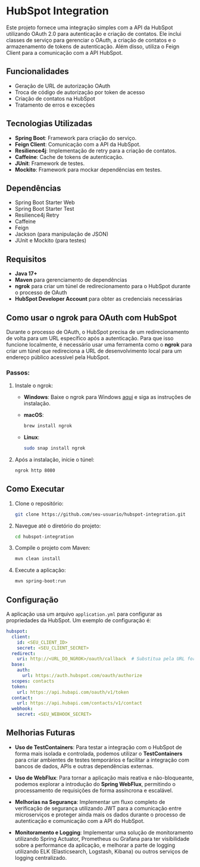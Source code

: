 # HubSpot Integration

Este projeto fornece uma integração simples com a API da HubSpot utilizando OAuth 2.0 para autenticação e criação de contatos. Ele inclui classes de serviço para gerenciar o OAuth, a criação de contatos e o armazenamento de tokens de autenticação. Além disso, utiliza o Feign Client para a comunicação com a API HubSpot.

## Funcionalidades

- Geração de URL de autorização OAuth
- Troca de código de autorização por token de acesso
- Criação de contatos na HubSpot
- Tratamento de erros e exceções

## Tecnologias Utilizadas

- **Spring Boot**: Framework para criação do serviço.
- **Feign Client**: Comunicação com a API da HubSpot.
- **Resilience4j**: Implementação de retry para a criação de contatos.
- **Caffeine**: Cache de tokens de autenticação.
- **JUnit**: Framework de testes.
- **Mockito**: Framework para mockar dependências em testes.

## Dependências

- Spring Boot Starter Web
- Spring Boot Starter Test
- Resilience4j Retry
- Caffeine
- Feign
- Jackson (para manipulação de JSON)
- JUnit e Mockito (para testes)

## Requisitos

- **Java 17+**
- **Maven** para gerenciamento de dependências
- **ngrok** para criar um túnel de redirecionamento para o HubSpot durante o processo de OAuth
- **HubSpot Developer Account** para obter as credenciais necessárias

## Como usar o ngrok para OAuth com HubSpot

Durante o processo de OAuth, o HubSpot precisa de um redirecionamento de volta para um URL específico após a autenticação. Para que isso funcione localmente, é necessário usar uma ferramenta como o **ngrok** para criar um túnel que redireciona a URL de desenvolvimento local para um endereço público acessível pela HubSpot.

### Passos:

1. Instale o ngrok:

   - **Windows**: Baixe o ngrok para Windows [aqui](https://ngrok.com/download) e siga as instruções de instalação.

   - **macOS**:
     ```bash
     brew install ngrok
     ```

   - **Linux**:
     ```bash
     sudo snap install ngrok
     ```

2. Após a instalação, inicie o túnel:
   ```bash
   ngrok http 8080


## Como Executar

1. Clone o repositório:
    ```bash
    git clone https://github.com/seu-usuario/hubspot-integration.git
    ```

2. Navegue até o diretório do projeto:
    ```bash
    cd hubspot-integration
    ```

3. Compile o projeto com Maven:
    ```bash
    mvn clean install
    ```

4. Execute a aplicação:
    ```bash
    mvn spring-boot:run
    ```

## Configuração

A aplicação usa um arquivo `application.yml` para configurar as propriedades da HubSpot. Um exemplo de configuração é:

```yaml
hubspot:
  client:
    id: <SEU_CLIENT_ID>
    secret: <SEU_CLIENT_SECRET>
  redirect:
    uri: http://<URL_DO_NGROK>/oauth/callback  # Substitua pela URL fornecida pelo ngrok
  base:
    auth:
      url: https://auth.hubspot.com/oauth/authorize
  scopes: contacts
  token:
    url: https://api.hubapi.com/oauth/v1/token
  contact:
    url: https://api.hubapi.com/contacts/v1/contact
  webhook:
    secret: <SEU_WEBHOOK_SECRET>
```
## Melhorias Futuras

- **Uso de TestContainers**: Para testar a integração com o HubSpot de forma mais isolada e controlada, podemos utilizar o **TestContainers** para criar ambientes de testes temporários e facilitar a integração com bancos de dados, APIs e outras dependências externas.
  
- **Uso de WebFlux**: Para tornar a aplicação mais reativa e não-bloqueante, podemos explorar a introdução do **Spring WebFlux**, permitindo o processamento de requisições de forma assíncrona e escalável.

- **Melhorias na Segurança**: Implementar um fluxo completo de verificação de segurança utilizando JWT para a comunicação entre microserviços e proteger ainda mais os dados durante o processo de autenticação e comunicação com a API do HubSpot.

- **Monitoramento e Logging**: Implementar uma solução de monitoramento utilizando Spring Actuator, Prometheus ou Grafana para ter visibilidade sobre a performance da aplicação, e melhorar a parte de logging utilizando ELK (Elasticsearch, Logstash, Kibana) ou outros serviços de logging centralizado.


